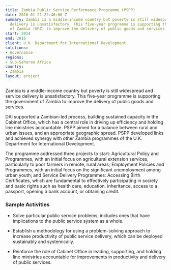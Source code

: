 ```yaml
---
title: Zambia Public Service Performance Programme (PSPP)
date: 2016-01-21 22:40:00 Z
summary: Zambia is a middle-income country but poverty is still widespread and service
  delivery is unsatisfactory. This five-year programme is supporting the Government
  of Zambia (GRZ) to improve the delivery of public goods and services.
start: 2014
end: 2016
client: U.K. Department for International Development
solutions:
- Governance
regions:
- Sub-Saharan Africa
country:
- Zambia
layout: project
---
```


Zambia is a middle-income country but poverty is still widespread and service delivery is unsatisfactory. This five-year programme is supporting the government of Zambia to improve the delivery of public goods and services.

DAI supported a Zambian-led process, building sustained capacity in the Cabinet Office, which has a central role in driving up efficiency and holding line ministries accountable. PSPP aimed for a balance between rural and urban issues, and an appropriate geographic spread. PSPP developed links and achieved synergy with other Zambia programmes of the U.K. Department for International Development.

The programme addressed three projects to start: Agricultural Policy and Programmes, with an initial focus on agricultural extension services, particularly to poor farmers in remote, rural areas; Employment Policies and Programmes, with an initial focus on the significant unemployment among urban youth; and Service Delivery Programmes: Accessing Birth Certificates, which are fundamental to effectively participating in society and basic rights such as health care, education, inheritance, access to a passport, opening a bank account, or obtaining credit.

### Sample Activities

* Solve particular public service problems, includes ones that have implications to the public service system as a whole.

* Establish a methodology for using a problem-solving approach to increase productivity of public service delivery, which can be deployed sustainably and systemically.

* Reinforce the role of Cabinet Office in leading, supporting, and holding line ministries accountable for improvements in productivity and delivery of public services.